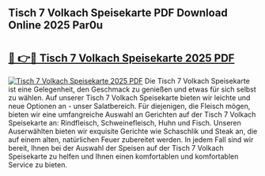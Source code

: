 ## Tisch 7 Volkach Speisekarte PDF Download Online 2025 Par0u

# <h2><a href="http://gca52l.nevu.top/?p=Tisch+7+Volkach+Speisekarte">🔗 👉🔴 Tisch 7 Volkach Speisekarte 2025 PDF</a></h2>

[![Tisch 7 Volkach Speisekarte 2025 PDF](https://i.imgur.com/dBaPXMq.png)](http://gca52l.nevu.top/?p=Tisch+7+Volkach+Speisekarte)
Die Tisch 7 Volkach Speisekarte ist eine Gelegenheit, den Geschmack zu genießen und etwas für sich selbst zu wählen. Auf unserer Tisch 7 Volkach Speisekarte bieten wir leichte und neue Optionen an - unser Salatbereich. Für diejenigen, die Fleisch mögen, bieten wir eine umfangreiche Auswahl an Gerichten auf der Tisch 7 Volkach Speisekarte an: Rindfleisch, Schweinefleisch, Huhn und Fisch. Unseren Auserwählten bieten wir exquisite Gerichte wie Schaschlik und Steak an, die auf einem alten, natürlichen Feuer zubereitet werden. In jedem Fall sind wir bereit, Ihnen bei der Auswahl der Speisen auf der Tisch 7 Volkach Speisekarte zu helfen und Ihnen einen komfortablen und komfortablen Service zu bieten.
